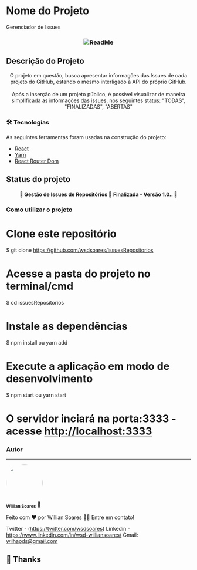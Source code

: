 # Nome do Projeto

Gerenciador de Issues

<h3 align="center">
	<img alt="ReadMe" title="ReadMe"  src="https://github.com/wsdsoares/issuesRepositorios/outhersFiles/projeto-view.gif">
</h3>

## Descrição do Projeto

<p align="center">O projeto em questão, busca apresentar informações das Issues de cada projeto do GitHub, estando o mesmo interligado à API do próprio GitHub.<br/> <br/> Após a inserção de um projeto público, é possível visualizar de maneira simplificada as informações das issues, nos seguintes status: "TODAS", "FINALIZADAS", "ABERTAS" </p>

### 🛠 Tecnologias

As seguintes ferramentas foram usadas na construção do projeto:

- [React](https://pt-br.reactjs.org/)
- [Yarn](https://yarnpkg.com)
- [React Router Dom](https://v5.reactrouter.com/web/guides/quick-start)

## Status do projeto

<h4 align="center"> 
	🚧  Gestão de Issues de Repositórios 🚀 Finalizada - Versão 1.0..  🚧
</h4>

### Como utilizar o projeto

# Clone este repositório

$ git clone <https://github.com/wsdsoares/issuesRepositorios>

# Acesse a pasta do projeto no terminal/cmd

$ cd issuesRepositorios

# Instale as dependências

$ npm install ou yarn add

# Execute a aplicação em modo de desenvolvimento

$ npm start ou yarn start

# O servidor inciará na porta:3333 - acesse <http://localhost:3333>

### Autor

---

<a href="https://www.linkedin.com/in/wsd-williansoares/">
 <img style="border-radius: 50%;" src="https://media-exp1.licdn.com/dms/image/C4E03AQGGEgb7s1KyGw/profile-displayphoto-shrink_800_800/0/1587343889132?e=1653523200&v=beta&t=EmRlUaT2j9oURIeiNok8ZqGO7IQol22kfp_wpDBFyDY4" width="100px;" alt=""/>
 <br />
 <sub><b>Willian Soares</b></sub></a> <a href="https://www.linkedin.com/in/wsd-williansoares/" title="Linkedin">🚀</a>

Feito com ❤️ por Willian Soares 👋🏽 Entre em contato!

Twitter - (https://twitter.com/wsdsoares)
Linkedin - https://www.linkedin.com/in/wsd-williansoares/
Gmail: wilhaods@gmail.com

## 💜 Thanks
